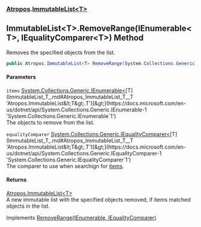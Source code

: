 ### [Atropos](Atropos.md 'Atropos').[ImmutableList&lt;T&gt;](ImmutableList_T_.md 'Atropos.ImmutableList&lt;T&gt;')
## ImmutableList&lt;T&gt;.RemoveRange(IEnumerable&lt;T&gt;, IEqualityComparer&lt;T&gt;) Method
Removes the specified objects from the list.  
```csharp
public Atropos.ImmutableList<T> RemoveRange(System.Collections.Generic.IEnumerable<T> items, System.Collections.Generic.IEqualityComparer<T> equalityComparer=null);
```
#### Parameters
<a name='Atropos_ImmutableList_T__RemoveRange(System_Collections_Generic_IEnumerable_T__System_Collections_Generic_IEqualityComparer_T_)_items'></a>
`items` [System.Collections.Generic.IEnumerable&lt;](https://docs.microsoft.com/en-us/dotnet/api/System.Collections.Generic.IEnumerable-1 'System.Collections.Generic.IEnumerable`1')[T](ImmutableList_T_.md#Atropos_ImmutableList_T__T 'Atropos.ImmutableList&lt;T&gt;.T')[&gt;](https://docs.microsoft.com/en-us/dotnet/api/System.Collections.Generic.IEnumerable-1 'System.Collections.Generic.IEnumerable`1')  
The objects to remove from the list.
  
<a name='Atropos_ImmutableList_T__RemoveRange(System_Collections_Generic_IEnumerable_T__System_Collections_Generic_IEqualityComparer_T_)_equalityComparer'></a>
`equalityComparer` [System.Collections.Generic.IEqualityComparer&lt;](https://docs.microsoft.com/en-us/dotnet/api/System.Collections.Generic.IEqualityComparer-1 'System.Collections.Generic.IEqualityComparer`1')[T](ImmutableList_T_.md#Atropos_ImmutableList_T__T 'Atropos.ImmutableList&lt;T&gt;.T')[&gt;](https://docs.microsoft.com/en-us/dotnet/api/System.Collections.Generic.IEqualityComparer-1 'System.Collections.Generic.IEqualityComparer`1')  
The comparer to use when searchign for [items](ImmutableList_T__RemoveRange(IEnumerable_T__IEqualityComparer_T_).md#Atropos_ImmutableList_T__RemoveRange(System_Collections_Generic_IEnumerable_T__System_Collections_Generic_IEqualityComparer_T_)_items 'Atropos.ImmutableList&lt;T&gt;.RemoveRange(System.Collections.Generic.IEnumerable&lt;T&gt;, System.Collections.Generic.IEqualityComparer&lt;T&gt;).items').
  
#### Returns
[Atropos.ImmutableList&lt;](ImmutableList_T_.md 'Atropos.ImmutableList&lt;T&gt;')[T](ImmutableList_T_.md#Atropos_ImmutableList_T__T 'Atropos.ImmutableList&lt;T&gt;.T')[&gt;](ImmutableList_T_.md 'Atropos.ImmutableList&lt;T&gt;')  
A new immutable list with the specified objects removed, if items matched objects in the list.

Implements [RemoveRange(IEnumerable<T>, IEqualityComparer<T>)](https://docs.microsoft.com/en-us/dotnet/api/System.Collections.Immutable.IImmutableList-1.RemoveRange#System_Collections_Immutable_IImmutableList_1_RemoveRange_System_Collections_Generic_IEnumerable{_0},System_Collections_Generic_IEqualityComparer{_0}_ 'System.Collections.Immutable.IImmutableList`1.RemoveRange(System.Collections.Generic.IEnumerable{`0},System.Collections.Generic.IEqualityComparer{`0})')  
